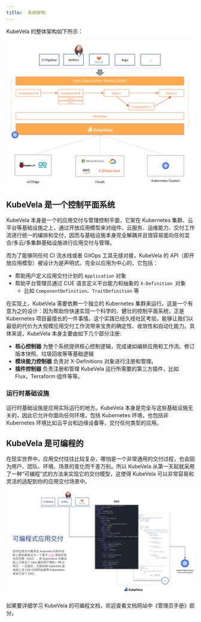 ```yaml
---
title:  系统架构
---
```


KubeVela 的整体架构如下所示：

![kubevela-arch](../resources/system-arch.png)

## KubeVela 是一个控制平面系统

KubeVela 本身是一个的应用交付与管理控制平面，它架在 Kubernetes 集群、云平台等基础设施之上，通过开放应用模型来对组件、云服务、运维能力、交付工作流进行统一的编排和交付，因而与基础设施本身完全解耦并且很容易面向任何混合/多云/多集群基础设施进行应用交付与管理。

而为了能够同任何 CI 流水线或者 GitOps 工具无缝对接，KubeVela 的 API（即开放应用模型）被设计为是声明式、完全以应用为中心的，它包括：
- 帮助用户定义应用交付计划的 `Application` 对象
- 帮助平台管理员通过 CUE 语言定义平台能力和抽象的 `X-Definition `对象
  - 比如 `ComponentDefinition`、`TraitDefinition` 等

在实现上，KubeVela 需要依赖一个独立的 Kubernetes 集群来运行。这是一个有意为之的设计：因为帮助你快速实现一个科学的、健壮的控制平面系统，正是 Kubernetes 项目最擅长的一件事情。这个实践已经久经社区考验，能够让我们以最低的代价为大规模应用交付工作流带来宝贵的确定性、收敛性和自动化能力。具体来说，KubeVela 本身主要由如下几个部分注册:

- **核心控制器** 为整个系统提供核心控制逻辑，完成诸如编排应用和工作流、修订版本快照、垃圾回收等等基础逻辑
- **模块能力控制器** 负责对 X-Definitions 对象进行注册和管理。
- **插件控制器** 负责注册和管理 KubeVela 运行所需要的第三方插件，比如 Flux，Terraform 组件等等。

### 运行时基础设施

运行时基础设施是应用实际运行的地方。KubeVela 本身是完全与这些基础设施无关的，因此它允许你面向任何环境，包括 Kubernetes 环境，也包括非 Kubernetes 环境比如云平台和边缘设备等，交付任何类型的应用。

## KubeVela 是可编程的

在现实世界中，应用交付往往比较复杂，哪怕是一个非常通用的交付过程，也会因为用户、团队、环境、场景的变化而千差万别。所以 KubeVela 从第一天起就采用了一种“可编程”式的方法来实现它的交付模型，这使得 KubeVela 可以非常容易和灵活的适配到你的应用交付场景中。

![kernel](../resources/kernel.png)

如果要详细学习 KubeVela 的可编程文档，欢迎查看文档网站中《管理员手册》部分。
